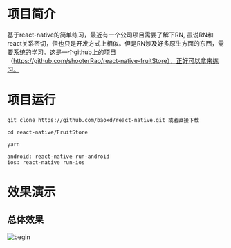 # 项目简介

基于react-native的简单练习，最近有一个公司项目需要了解下RN, 虽说RN和react关系密切，但也只是开发方式上相似。但是RN涉及好多原生方面的东西，需要系统的学习。这是一个github上的项目（https://github.com/shooterRao/react-native-fruitStore），正好可以拿来练习。

# 项目运行

```
git clone https://github.com/baoxd/react-native.git 或者直接下载

cd react-native/FruitStore

yarn

android: react-native run-android
ios: react-native run-ios
```

# 效果演示

## 总体效果

![begin](https://github.com/baoxd/react-native/tree/master/FruitStore/blob/master/screenshots/1.gif)


